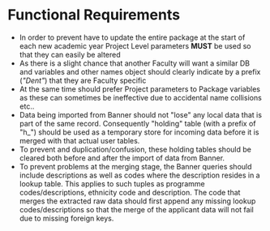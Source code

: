 # Functional Requirements

- In order to prevent have to update the entire package at the start of each new academic year
Project Level parameters **MUST** be used so that they can easily be altered
- As there is a slight chance that another Faculty will want a similar DB and variables and other
names object should clearly indicate by a prefix (*"Dent"*) that they are Faculty specific
- At the same time should prefer Project parameters to Package variables as these can sometimes
 be ineffective due to accidental name collisions etc..
- Data being imported from Banner should not "lose" any local data that is part of the same record.
Consequently "holding" table (with a prefix of "h_") should be used as a temporary store for incoming
data before it is merged with that actual user tables.
- To prevent and duplication/confusion, these holding tables should be cleared both before and after the import of data from Banner.
- To prevent problems at the merging stage, the Banner queries should include descriptions as well as codes where the description resides in a lookup table. This applies to such tuples as programme codes/descriptions, ethnicity code and description. The code that merges the extracted raw data should first append any missing lookup codes/descriptions so that the merge of the applicant data will not fail due to missing foreign keys.